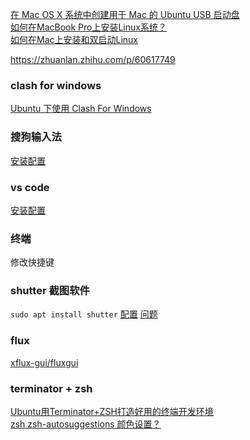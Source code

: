 [在 Mac OS X 系统中创建用于 Mac 的 Ubuntu USB 启动盘](https://linux.cn/article-4697-1.html)  
[如何在MacBook Pro上安装Linux系统？](https://www.zhihu.com/question/348950956)  
[如何在Mac上安装和双启动Linux](https://zhongce.sina.com.cn/article/view/32740/)  

https://zhuanlan.zhihu.com/p/60617749


### clash for windows
[Ubuntu 下使用 Clash For Windows](https://hiif.ong/clash/)


### 搜狗输入法
[安装配置](https://shurufa.sogou.com/linux/guide)  

### vs code
[安装配置](https://blog.csdn.net/m0_44999129/article/details/123125650)  

### 终端
修改快捷键

### shutter 截图软件 
`sudo apt install shutter`
[配置](https://blog.csdn.net/hanshileiai/article/details/46843713)
[问题](https://askubuntu.com/questions/1353360/ubuntu-21-04-shutter-did-not-work-without-x11-server)


### flux
[xflux-gui/fluxgui](https://github.com/xflux-gui/fluxgui)

### terminator + zsh
[Ubuntu用Terminator+ZSH打造好用的终端开发环境](https://zhuanlan.zhihu.com/p/346665734)  
[zsh zsh-autosuggestions 颜色设置？](https://www.zhihu.com/question/265489573)  
